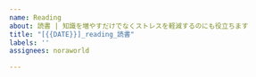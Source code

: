 ```yaml
---
name: Reading
about: 読書 | 知識を増やすだけでなくストレスを軽減するのにも役立ちます
title: "[{{DATE}}]_reading_読書"
labels: ''
assignees: noraworld

---
```



